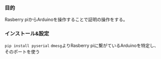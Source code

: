 ### 目的
Rasberry piからArduinoを操作することで証明の操作をする。
### インストール&設定
`pip install pyserial`
`dmesg`よりRasberry piに繋がているArduinoを特定し、そのポートを使う
